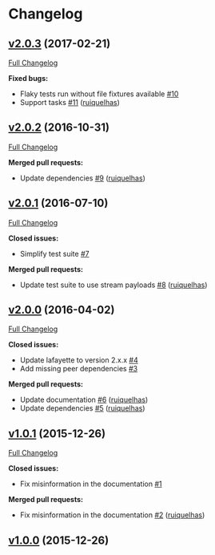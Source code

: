 # Changelog

## [v2.0.3](https://github.com/ruiquelhas/fischbacher/tree/v2.0.3) (2017-02-21)
[Full Changelog](https://github.com/ruiquelhas/fischbacher/compare/v2.0.2...v2.0.3)

**Fixed bugs:**

- Flaky tests run without file fixtures available [\#10](https://github.com/ruiquelhas/fischbacher/issues/10)
- Support tasks [\#11](https://github.com/ruiquelhas/fischbacher/pull/11) ([ruiquelhas](https://github.com/ruiquelhas))

## [v2.0.2](https://github.com/ruiquelhas/fischbacher/tree/v2.0.2) (2016-10-31)
[Full Changelog](https://github.com/ruiquelhas/fischbacher/compare/v2.0.1...v2.0.2)

**Merged pull requests:**

- Update dependencies [\#9](https://github.com/ruiquelhas/fischbacher/pull/9) ([ruiquelhas](https://github.com/ruiquelhas))

## [v2.0.1](https://github.com/ruiquelhas/fischbacher/tree/v2.0.1) (2016-07-10)
[Full Changelog](https://github.com/ruiquelhas/fischbacher/compare/v2.0.0...v2.0.1)

**Closed issues:**

- Simplify test suite [\#7](https://github.com/ruiquelhas/fischbacher/issues/7)

**Merged pull requests:**

- Update test suite to use stream payloads [\#8](https://github.com/ruiquelhas/fischbacher/pull/8) ([ruiquelhas](https://github.com/ruiquelhas))

## [v2.0.0](https://github.com/ruiquelhas/fischbacher/tree/v2.0.0) (2016-04-02)
[Full Changelog](https://github.com/ruiquelhas/fischbacher/compare/v1.0.1...v2.0.0)

**Closed issues:**

- Update lafayette to version 2.x.x [\#4](https://github.com/ruiquelhas/fischbacher/issues/4)
- Add missing peer dependencies [\#3](https://github.com/ruiquelhas/fischbacher/issues/3)

**Merged pull requests:**

- Update documentation [\#6](https://github.com/ruiquelhas/fischbacher/pull/6) ([ruiquelhas](https://github.com/ruiquelhas))
- Update dependencies [\#5](https://github.com/ruiquelhas/fischbacher/pull/5) ([ruiquelhas](https://github.com/ruiquelhas))

## [v1.0.1](https://github.com/ruiquelhas/fischbacher/tree/v1.0.1) (2015-12-26)
[Full Changelog](https://github.com/ruiquelhas/fischbacher/compare/v1.0.0...v1.0.1)

**Closed issues:**

- Fix misinformation in the documentation [\#1](https://github.com/ruiquelhas/fischbacher/issues/1)

**Merged pull requests:**

- Fix misinformation in the documentation [\#2](https://github.com/ruiquelhas/fischbacher/pull/2) ([ruiquelhas](https://github.com/ruiquelhas))

## [v1.0.0](https://github.com/ruiquelhas/fischbacher/tree/v1.0.0) (2015-12-26)
